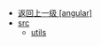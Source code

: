 - [返回上一级 [angular]](page/web前端/工具库/Swiper/swiper-8.4.7/swiper/angular/esm2020/angular/)
- [src](page/web前端/工具库/Swiper/swiper-8.4.7/swiper/angular/esm2020/angular/src/)
  - [utils](page/web前端/工具库/Swiper/swiper-8.4.7/swiper/angular/esm2020/angular/src/utils/)
